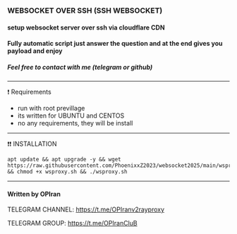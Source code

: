 ### WEBSOCKET OVER SSH (SSH WEBSOCKET)

#### setup websocket server over ssh via cloudflare CDN
#### Fully automatic script just answer the question and at the end gives you payload and enjoy

##### Feel free to contact with me (telegram or github)
------------------------------------------------------------------------------------------------------------------------------------------------------

❗ Requirements
- run with root previllage
- its written for UBUNTU and CENTOS
- no any requirements, they will be install

------------------------------------------------------------------------------------------------------------------------------------------------------
❗❗ INSTALLATION

```
apt update && apt upgrade -y && wget https://raw.githubusercontent.com/PhoenixxZ2023/websocket2025/main/wsproxy.sh && chmod +x wsproxy.sh && ./wsproxy.sh
```

------------------------------------------------------------------------------------------------------------------------------------------------------
#### Written by OPIran
TELEGRAM CHANNEL: https://t.me/OPIranv2rayproxy

TELEGRAM GROUP: https://t.me/OPIranCluB
